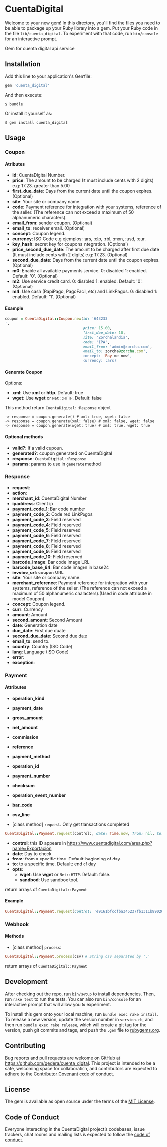 # CuentaDigital

Welcome to your new gem! In this directory, you'll find the files you need to be able to package up your Ruby library into a gem. Put your Ruby code in the file `lib/cuenta_digital`. To experiment with that code, run `bin/console` for an interactive prompt.

Gem for cuenta digital api service

## Installation

Add this line to your application's Gemfile:

```ruby
gem 'cuenta_digital'
```

And then execute:

    $ bundle

Or install it yourself as:

    $ gem install cuenta_digital

## Usage

### Coupon

#### Atributes

- **id**: CuentaDigital Number.
- **price**: The amount to be charged (It must include cents with 2 digits) e.g: 17.23. greater than 5.00
- **first_due_date**: Days from the current date until the coupon expires. (Optional)
- **site**: Your site or company name.
- **code**: Payment reference for integration with your systems, reference of the seller. (The reference can not exceed a maximum of 50 alphanumeric characters).
- **email_from**: sender coupon. (Optional)
- **email_to**: receiver email. (Optional)
- **concept**: Coupon legend.
- **currency**: ISO Code e.g ejemplos: :ars, :clp, :rbl, :mxn, :usd, :eur.
- **key_hash**: secret key for coupons integration. (Optional)
- **price_second_due_date**: The amount to be charged after first due date (It must include cents with 2 digits) e.g: 17.23. (Optional)
- **second_due_date**: Days from the current date until the coupon expires. (Optional)
- **m0**: Enable all available payments service. 0: disabled 1: enabled. Default: '0'. (Optional)
- **m2**: Use service credit card. 0: disabled 1: enabled. Default: '0'. (Optional)
- **m4**: Use cash (RapiPago, PagoFacil, etc) and LinkPagos. 0: disabled 1: enabled. Default: '1'. (Optional)

#### Example

```ruby
coupon = CuentaDigital::Coupon.new(id: '643233
',
                                   price: 15.00, 
                                   first_due_date: 10,
                                   site: 'Zorchalandia', 
                                   code: 'IPA', 
                                   email_from: 'admin@zorcha.com',
                                   email_to: zorcha@zorcha.com', 
                                   concept: 'Pay me now',
                                   currency: :ars)
```

#### Generate Coupon

Options:

- **xml**: Use **xml** or **http**. Default: true
- **wget**: Use **wget** or `Net::HTTP`. Default: false

This method return `CuentaDigital::Response` object

```
-> response = coupon.generate() # xml: true, wget: false
-> response = coupon.generate(xml: false) # xml: false, wget: false
-> response = coupon.generate(wget: true) # xml: true, wget: true
```

#### Optional methods

- **valid?**: If a valid cupoun.
- **generated?**: coupon generated on CuentaDigital
- **response**: `CuentaDigital::Response`
- **params**: params to use in `generate` method

### Response

- **request**:
- **action**:
- **merchant_id**: CuentaDigital Number
- **ipaddress**: Client ip
- **payment_code_1**: Bar code number
- **payment_code_2**: Code red LinkPagos
- **payment_code_3**: Field reserved
- **payment_code_4**: Field reserved
- **payment_code_5**: Field reserved
- **payment_code_6**: Field reserved
- **payment_code_7**: Field reserved
- **payment_code_8**; Field reserved
- **payment_code_9**: Field reserved
- **payment_code_10**: Field reserved
- **barcode_image**: Bar code image URL
- **barcode_base_64**: Bar code imagen in base24
- **invoice_url**: coupon URL
- **site**: Your site or company name.
- **merchant_reference**: Payment reference for integration with your systems, reference of the seller. (The reference can not exceed a maximum of 50 alphanumeric characters).(Used in code attribute in model Coupon)
- **concept**: Coupon legend.
- **curr**: Currency
- **amount**: Amount
- **second_amount**: Second Amount
- **date**: Generation date
- **due_date**: First due duate
- **second_due_date**: Second due date
- **email_to**: send to.
- **country**: Country (ISO Code)
- **lang**: Language (ISO Code)
- **error**:
- **exception**:

### Payment

#### Attributes

- **operation_kind**
- **payment_date**
- **gross_amount**
- **net_amount**
- **commission**
- **reference**
- **payment_method**
- **operation_id**
- **payment_number**
- **checksum**
- **operation_event_number**
- **bar_code**
- **csv_line**

- [class method] `request`. Only get transactions completed


```ruby
CuentaDigital::Payment.request(control:, date: Time.now, from: nil, to: nil, opts: { wget: false, sandbox: false })
```

- **control**: this ID appears in https://www.cuentadigital.com/area.php?name=Exportacion
- **date**: Day to check
- **from**: from a specific time. Default: beginning of day
- **to**: to a specific time. Default: end of day
- **opts**: 
  - **wget**: Use **wget** or `Net::HTTP`. Default: false.
  - **sandbod**: Use sandbox tool.

return arrays of `CuentaDigital::Payment`

#### Example

```ruby
CuentaDigital::Payment.request(control: 'e9161bfccfba345237fb1311b890203f', date: Time.new(2019, 07, 01), opts: { wget: false, sandbox: true })
```

### Webhook

#### Methods

- [class method] `process`:

```ruby
CuentaDigital::Payment.process(csv) # String csv separated by ','
```

return arrays of `CuentaDigital::Payment`


## Development

After checking out the repo, run `bin/setup` to install dependencies. Then, run `rake test` to run the tests. You can also run `bin/console` for an interactive prompt that will allow you to experiment.

To install this gem onto your local machine, run `bundle exec rake install`. To release a new version, update the version number in `version.rb`, and then run `bundle exec rake release`, which will create a git tag for the version, push git commits and tags, and push the `.gem` file to [rubygems.org](https://rubygems.org).

## Contributing

Bug reports and pull requests are welcome on GitHub at https://github.com/gedera/cuenta_digital. This project is intended to be a safe, welcoming space for collaboration, and contributors are expected to adhere to the [Contributor Covenant](http://contributor-covenant.org) code of conduct.

## License

The gem is available as open source under the terms of the [MIT License](https://opensource.org/licenses/MIT).

## Code of Conduct

Everyone interacting in the CuentaDigital project’s codebases, issue trackers, chat rooms and mailing lists is expected to follow the [code of conduct](https://github.com/gedera/cuenta_digital/blob/master/CODE_OF_CONDUCT.md).
